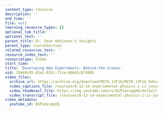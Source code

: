 ```yaml
---
content_type: resource
description: ''
end_time: ''
file: null
learning_resource_types: []
optional_tab_title: ''
optional_text: ''
parent_title: Dr. Sean Robinson's Insights
parent_type: CourseSection
related_resources_text: ''
resource_index_text: ''
resourcetype: Video
start_time: ''
title: 'Developing New Experiments: Behind-the-Scenes'
uid: 19e68c05-d2a1-932c-f1ce-68641cb74985
video_files:
  archive_url: https://archive.org/download/MIT8.13F16/MIT8_13F16_Robinson_Behind_the_Scenes_300k.mp4
  video_captions_file: /courses/8-13-14-experimental-physics-i-ii-junior-lab-fall-2016-spring-2017/49fe7f9e96ac528591ca830b07da2103_N1PimixqqXQ.vtt
  video_thumbnail_file: https://img.youtube.com/vi/N1PimixqqXQ/default.jpg
  video_transcript_file: /courses/8-13-14-experimental-physics-i-ii-junior-lab-fall-2016-spring-2017/efa00771c2636897d7d229c62f1c99fc_N1PimixqqXQ.pdf
video_metadata:
  youtube_id: N1PimixqqXQ
---
```

